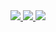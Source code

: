 <div align="center">
  <a href="https://western-hub-b8a.notion.site/b0569c590b1940a99d64912a00d6a94a" alt="notion resume">
    <img src="https://img.shields.io/badge/Notion Resume-white?style=for-the-badge&logo=Notion&logoColor=black">
  </a>
  <a href="https://docs.google.com/document/d/1QziR09948SGP2GfFAhPsHxlMbMFN4vPPPHUOqZf-xQU/edit#heading=h.k2h6h0as3y78" alt="google docs resume">
    <img src="https://img.shields.io/badge/Google Resume-blue?style=for-the-badge&logo=google&logoColor=black">
  </a>
  <a href="https://velog.io/@garamflow" alt="blog link">
    <img src="https://img.shields.io/badge/Velog blog-20C997?style=for-the-badge&logo=velog&logoColor=white"/>
  </a>
</div>
